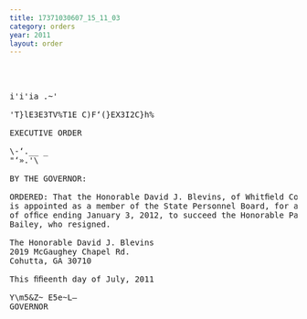 ```yaml
---
title: 17371030607_15_11_03
category: orders
year: 2011
layout: order
---
```


<pre>  
    

i'i'ia .~'

'T}lE3E3TV%T1E C)F‘(}EX3I2C}h%

EXECUTIVE ORDER

\-‘.__ _
"‘».'\

BY THE GOVERNOR:

ORDERED: That the Honorable David J. Blevins, of Whitﬁeld County, Georgia,
is appointed as a member of the State Personnel Board, for a term
of ofﬁce ending January 3, 2012, to succeed the Honorable Patti
Bailey, who resigned.

The Honorable David J. Blevins
2019 McGaughey Chapel Rd.
Cohutta, GA 30710

This ﬁﬁeenth day of July, 2011

Y\m5&Z~ E5e~L—
GOVERNOR

</pre>
